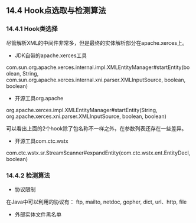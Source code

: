 ## 14.4 Hook点选取与检测算法

### 14.4.1 Hook类选择

尽管解析XML的中间件非常多，但是最终的实体解析部分在apache.xerces上。

+ JDK自带的apache.xerces工具

com.sun.org.apache.xerces.internal.impl.XMLEntityManager#startEntity(boolean, String, com.sun.org.apache.xerces.internal.xni.parser.XMLInputSource, boolean, boolean)

+ 开源工具org.apache

org.apache.xerces.impl.XMLEntityManager#startEntity(String, org.apache.xerces.xni.parser.XMLInputSource, boolean, boolean)

可以看出上面的2个hook除了包名称不一样之外，在参数列表还存在一些差异。

+ 开源工具com.ctc.wstx

com.ctc.wstx.sr.StreamScanner#expandEntity(com.ctc.wstx.ent.EntityDecl, boolean)

### 14.4.2 检测算法

+ 协议限制

在Java中可以利用的协议有：
ftp, mailto, netdoc, gopher, dict, url、http, file


+ 外部实体文件黑名单

